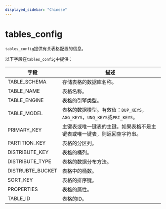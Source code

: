 ```yaml
---
displayed_sidebar: "Chinese"
---
```


# tables_config

`tables_config`提供有关表格配置的信息。

以下字段在`tables_config`中提供：

| **字段**          | **描述**                           |
| --------------------- | ---------------------------------------- |
| TABLE_SCHEMA       | 存储表格的数据库名称。                   |
| TABLE_NAME           | 表格名称。                               |
| TABLE_ENGINE       | 表格的引擎类型。                         |
| TABLE_MODEL         | 表格的数据模型。有效值：`DUP_KEYS`，`AGG_KEYS`，`UNQ_KEYS`或`PRI_KEYS`。 |
| PRIMARY_KEY          | 主键表或唯一键表的主键。如果表格不是主键表或唯一键表，则返回空字符串。 |
| PARTITION_KEY     | 表格的分区列。                            |
| DISTRIBUTE_KEY   | 表格的桶列。                              |
| DISTRIBUTE_TYPE  | 表格的数据分布方法。                 |
| DISTRUBTE_BUCKET | 表格中的桶数。                          |
| SORT_KEY             | 表格的排序键。                            |
| PROPERTIES         | 表格的属性。                              |
| TABLE_ID             | 表格的ID。                                |